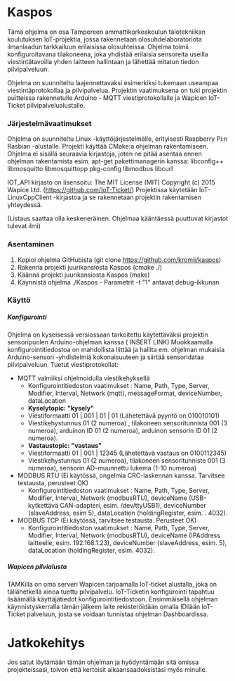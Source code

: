 # Kaspos

Tämä ohjelma on osa Tampereen ammattikorkeakoulun talotekniikan koulutuksen IoT-projektia, jossa rakennetaan olosuhdelaboratoriota ilmanlaadun tarkkailuun erilaisissa olosuhteissa. 
Ohjelma toimii konfiguroitavana tilakoneena, joka yhdistää erilaisia sensoreita useilla viestintätavoilla yhden laitteen hallintaan ja lähettää mitatun tiedon pilvipalveluun.

Ohjelma on suunniteltu laajennettavaksi esimerkiksi tukemaan useampaa viestintäprotokollaa ja pilvipalvelua. Projektin vaatimuksena on tuki projektin puitteissa rakennetulle Arduino - MQTT viestiprotokollalle ja Wapicen IoT-Ticket pilvipalvelualustalle.



### Järjestelmävaatimukset

Ohjelma on suunniteltu Linux -käyttöjärjestelmälle, erityisesti Raspberry Pi:n Rasbian -alustalle. Projekti käyttää CMake:a ohjelman rakentamiseen. 
Ohjelma ei sisällä seuraavia kirjastoja, joten ne pitää asentaa ennen ohjelman rakentamista esim. apt-get pakettimanagerin kanssa:
libconfig++
libmosquitto
libmosquittopp
pkg-config
libmodbus
libcurl

IOT_API kirjasto on lisensoitu: The MIT License (MIT) Copyright (c) 2015 Wapice Ltd. (https://github.com/IoT-Ticket/) Projektissa käytetään IoT-LinuxCppClient -kirjastoa ja se rakennetaan projektin rakentamisen yhteydessä.

(Listaus saattaa olla keskeneräinen. Ohjelmaa kääntäessä puuttuvat kirjastot tulevat ilmi)

### Asentaminen

1. Kopioi ohjelma GitHubista (git clone https://github.com/kromii/kaspos)
2. Rakenna projekti juurikansiosta Kaspos (cmake ./)
3. Käännä projekti juurikansiosta Kaspos (make)
4. Käynnistä ohjelma ./Kaspos - Parametrit -t "1" antavat debug-ikkunan

### Käyttö

##### Konfigurointi

Ohjelma on kyseisessä versiossaan tarkoitettu käytettäväksi projektin sensoripuolen Arduino-ohjelman kanssa ( INSERT LINK)
Muokkaamalla konfigurointitiedostoa on mahdollista liittää ja hallita em. ohjelman mukaisia Arduino-sensori -yhdistelmiä kokonaisuuteen ja siirtää sensoridataa pilvipalveluun. Tuetut viestiprotokollat:

- MQTT valmiiksi ohjelmoidulla viestikehyksellä
	- Konfigurointitiedoston vaatimukset : Name, Path, Type, Server, Modifier, Interval, Network (mqtt), messageFormat, deviceNumber, dataLocation
	- **Kyselytopic: "kysely"**
    - Viestiformaatti 01 | 001 | 01 | 01 (Lähetettävä pyyntö on 010010101)
    - Viestikehystunnus 01 (2 numeroa) , tilakoneen sensoritunnista 001 (3 numeroa), arduinon ID 01 (2 numeroa), arduinon sensorin ID 01 (2 numeroa).    
    - **Vastaustopic: "vastaus"**
    - Viestiformaatti 01 | 001 | 12345 (Lähetettävä vastaus on 0100112345)
    - Viestikehystunnus 01 (2 numeroa), tilakoneen sensoritunniste 001 (3 numeroa), sensorin AD-muunnettu lukema (1-10 numeroa)
- MODBUS RTU (Ei käytössä, ongelmia CRC-laskennan kanssa. Tarvitsee testausta, perusteet OK)
	- Konfigurointitiedoston vaatimukset : Name, Path, Type, Server, Modifier, Interval, Network (modbusRTU), deviceName (USB-kytkettävä CAN-adapteri, esim. /dev/ttyUSB1), deviceNumber (slaveAddress, esim 5), dataLocation (holdingRegister, esim. . 4032).
- MODBUS TCP (Ei käytössä, tarvitsee testausta. Perusteet OK)
	- Konfigurointitiedoston vaatimukset : Name, Path, Type, Server, Modifier, Interval, Network (modbusRTU), deviceName (IPAddress laitteelle, esim. 192.168.1.23), deviceNumber (slaveAddress, esim. 5), dataLocation (holdingRegister, esim. 4032).
    
##### Wapicen pilvialusta

TAMKilla on oma serveri Wapicen tarjoamalla IoT-ticket alustalla, joka on tällähetkellä ainoa tuettu pilvipalvelu. 
IoT-Ticketin konfigurointi tapahtuu lisäämällä käyttäjätiedot konfigurointitiedostoon. Ensimmäisellä ohjelman käynnistyskerralla tämän jälkeen laite rekisteröidään omalla IDllään IoT-Ticket palveluun, josta se voidaan tunnistaa ohjelman Dashboardissa.

# Jatkokehitys

Jos satut löytämään tämän ohjelman ja hyödyntämään sitä omissa projekteissasi, toivon että kertoisit aikaansaadoksistasi myös minulle.

    





